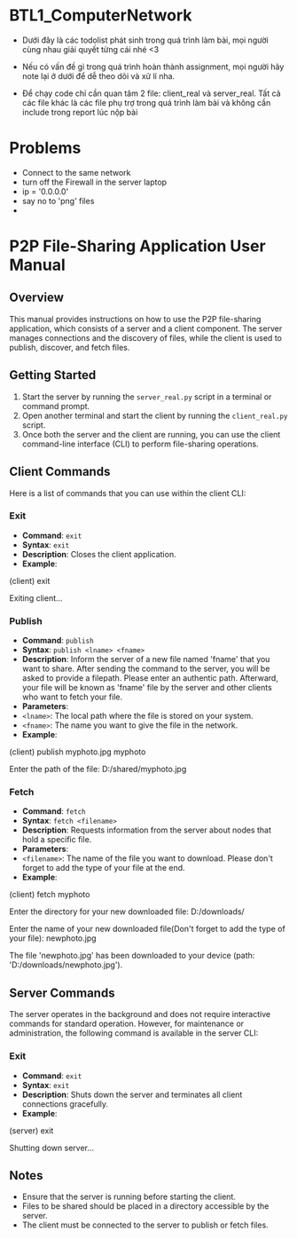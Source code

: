 # BTL1_ComputerNetwork
- Dưới đây là các todolist phát sinh trong quá trình làm bài, mọi người cùng nhau giải quyết từng cái nhé <3

- Nếu có vấn đề gì trong quá trình hoàn thành assignment, mọi người hãy note lại ở dưới để dễ theo dõi và xử lí nha.

- Để chạy code chỉ cần quan tâm 2 file: client_real và server_real. Tất cả các file khác là các file phụ trợ trong quá trình làm bài và không cần include trong report lúc nộp bài


# Problems
- Connect to the same network
- turn off the Firewall in the server laptop
- ip = '0.0.0.0'
- say no to 'png' files
- 
  
# P2P File-Sharing Application User Manual

## Overview
This manual provides instructions on how to use the P2P file-sharing application, which consists of a server and a client component. The server manages connections and the discovery of files, while the client is used to publish, discover, and fetch files.

## Getting Started
1. Start the server by running the `server_real.py` script in a terminal or command prompt.
2. Open another terminal and start the client by running the `client_real.py` script.
3. Once both the server and the client are running, you can use the client command-line interface (CLI) to perform file-sharing operations.

## Client Commands
Here is a list of commands that you can use within the client CLI:

### Exit
- **Command**: `exit`
- **Syntax**: `exit`
- **Description**: Closes the client application.
- **Example**:
  
(client) exit

Exiting client...

### Publish
- **Command**: `publish`
- **Syntax**: `publish <lname> <fname>`
- **Description**: Inform the server of a new file named 'fname' that you want to share. After sending the command to the server, you will be asked to provide a filepath. Please enter an authentic path. Afterward, your file will be known as 'fname' file by the server and other clients who want to fetch your file.
- **Parameters**:
- `<lname>`: The local path where the file is stored on your system.
- `<fname>`: The name you want to give the file in the network.
- **Example**:

(client) publish myphoto.jpg myphoto

Enter the path of the file: D:/shared/myphoto.jpg

### Fetch
- **Command**: `fetch`
- **Syntax**: `fetch <filename>`
- **Description**: Requests information from the server about nodes that hold a specific file.
- **Parameters**:
- `<filename>`: The name of the file you want to download. Please don't forget to add the type of your file at the end.
- **Example**:
  
(client) fetch myphoto

Enter the directory for your new downloaded file: D:/downloads/

Enter the name of your new downloaded file(Don't forget to add the type of your file): newphoto.jpg

The file 'newphoto.jpg' has been downloaded to your device (path: 'D:/downloads/newphoto.jpg').


## Server Commands
The server operates in the background and does not require interactive commands for standard operation. However, for maintenance or administration, the following command is available in the server CLI:

### Exit
- **Command**: `exit`
- **Syntax**: `exit`
- **Description**: Shuts down the server and terminates all client connections gracefully.
- **Example**:
  
(server) exit

Shutting down server...


## Notes
- Ensure that the server is running before starting the client.
- Files to be shared should be placed in a directory accessible by the server.
- The client must be connected to the server to publish or fetch files.




